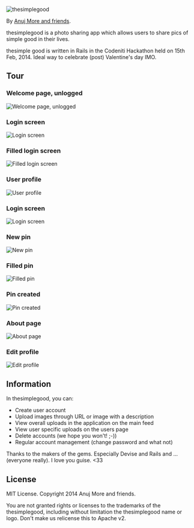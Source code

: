 ![thesimplegood](http://www.thesimplegood.com/assets/img/logo-globe.png)

By [Anuj More and friends](http://execat.github.io/).

thesimplegood is a photo sharing app which allows users to share pics of simple good in their lives.

thesimple good is written in Rails in the Codeniti Hackathon held on 15th Feb, 2014. Ideal way to celebrate (post) Valentine's day IMO.

## Tour

### Welcome page, unlogged
![Welcome page, unlogged](http://i.imgur.com/BkgQNbn.png)

### Login screen
![Login screen](http://i.imgur.com/Ru1w66J.png)

### Filled login screen
![Filled login screen](http://i.imgur.com/hJa1m11.png)

### User profile
![User profile](http://i.imgur.com/ErzMnf3.png)

### Login screen
![Login screen](http://i.imgur.com/DhtLAAY.png)

### New pin
![New pin](http://i.imgur.com/Swal7eR.png)

### Filled pin
![Filled pin](http://i.imgur.com/gK2iPgh.png)

### Pin created
![Pin created](http://i.imgur.com/QErSZBX.png)

### About page
![About page](http://i.imgur.com/GzuLJxo.png)

### Edit profile
![Edit profile](http://i.imgur.com/KQM8jNF.png)

## Information

In thesimplegood, you can:

* Create user account
* Upload images through URL or image with a description
* View overall uploads in the application on the main feed
* View user specific uploads on the users page
* Delete accounts (we hope you won't! ;-))
* Regular account management (change password and what not)

Thanks to the makers of the gems. Especially Devise and Rails and ... (everyone really). I love you guise. <33

## License

MIT License. Copyright 2014 Anuj More and friends.

You are not granted rights or licenses to the trademarks of the thesimplegood, including without limitation the thesimplegood name or logo. Don't make us relicense this to Apache v2.
